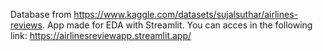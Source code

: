 Database from https://www.kaggle.com/datasets/sujalsuthar/airlines-reviews.
App made for EDA with Streamlit.
You can acces in the following link:
https://airlinesreviewapp.streamlit.app/

